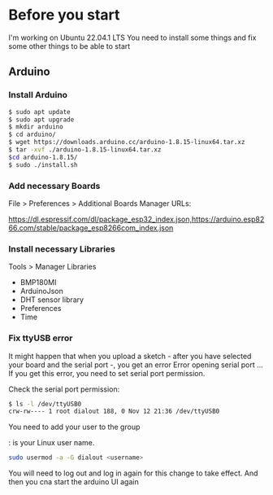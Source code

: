 # Before you start

I'm working on Ubuntu 22.04.1 LTS 
You need to install some things and fix some other things to be able to start

## Arduino

### Install Arduino

```sh
$ sudo apt update
$ sudo apt upgrade
$ mkdir arduino
$ cd arduino/
$ wget https://downloads.arduino.cc/arduino-1.8.15-linux64.tar.xz
$ tar -xvf ./arduino-1.8.15-linux64.tar.xz
$cd arduino-1.8.15/
$ sudo ./install.sh
```

### Add necessary Boards

File > Preferences > Additional Boards Manager URLs:

https://dl.espressif.com/dl/package_esp32_index.json,https://arduino.esp8266.com/stable/package_esp8266com_index.json


### Install necessary Libraries

Tools > Manager Libraries

 * BMP180MI
 * ArduinoJson
 * DHT sensor library
 * Preferences
 * Time


### Fix ttyUSB error

It might happen that when you upload a sketch - after you have selected your board and the serial port -, you get an error Error opening serial port ... If you get this error, you need to set serial port permission.

Check the serial port permission:

```sh
$ ls -l /dev/ttyUSB0
crw-rw---- 1 root dialout 188, 0 Nov 12 21:36 /dev/ttyUSB0
```

You need to add your user to the group

<username>: is your Linux user name.

```sh
sudo usermod -a -G dialout <username>
```

You will need to log out and log in again for this change to take effect.
And then you cna start the arduino UI again




